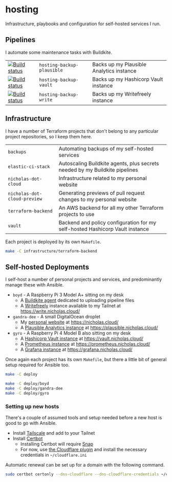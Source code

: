 # hosting

Infrastructure, playbooks and configuration for self-hosted services I run.

## Pipelines

I automate some maintenance tasks with Buildkite.

|                                                                                                                                                                               |                            |                                          |
| ----------------------------------------------------------------------------------------------------------------------------------------------------------------------------- | -------------------------- | ---------------------------------------- |
| [![Build status](https://badge.buildkite.com/97343e68892aa5fbb7fd00885adb0a28fdd9468cbb28763ef3.svg?branch=main)](https://buildkite.com/nchlswhttkr/hosting-backup-plausible) | `hosting-backup-plausible` | Backs up my Plausible Analytics instance |
| [![Build status](https://badge.buildkite.com/c4820c1695baf489be6ca1eb3104096ac289c88602b1d91ac3.svg?branch=main)](https://buildkite.com/nchlswhttkr/hosting-backup-vault)     | `hosting-backup-vault`     | Backs up my Hashicorp Vault instance     |
| [![Build status](https://badge.buildkite.com/8147d53ba87d1daeb8053ba266ab93c69984c51f9678fc0d56.svg?branch=main)](https://buildkite.com/nchlswhttkr/hosting-backup-write)     | `hosting-backup-write`     | Backs up my Writefreely instance         |

## Infrastructure

I have a number of Terraform projects that don't belong to any particular project repositories, so I keep them here.

|                              |                                                                              |
| ---------------------------- | ---------------------------------------------------------------------------- |
| `backups`                    | Automating backups of my self-hosted services                                |
| `elastic-ci-stack`           | Autoscaling Buildkite agents, plus secrets needed by my Buildkite pipelines  |
| `nicholas-dot-cloud`         | Infrastructure related to my personal website                                |
| `nicholas-dot-cloud-preview` | Generating previews of pull request changes to my personal website           |
| `terraform-backend`          | An AWS backend for all my other Terraform projects to use                    |
| `vault`                      | Backend and policy configuration for my self-hosted Hashicorp Vault instance |

Each project is deployed by its own `Makefile`.

```sh
make -C infrastructure/terraform-backend
```

## Self-hosted Deployments

I self-host a number of personal projects and services, and predominantly manage these with Ansible.

- `boyd` - A Raspberry Pi 3 Model A+ sitting on my desk
  - A [Buildkite agent](https://buildkite.com/) dedicated to uploading pipeline files
  - A [Writefreely](https://writefreely.org/) instance available to my Tailnet at https://write.nicholas.cloud/
- `gandra-dee` - A small DigitalOcean droplet
  - My [personal website](https://github.com/nchlswhttkr/website/) at https://nicholas.cloud/
  - A [Plausible Analytics instance](https://plausible.io/) at https://plausible.nicholas.cloud/
- `gyro` - A Raspberry Pi 4 Model B also sitting on my desk
  - A [Hashicorp Vault instance](https://www.hashicorp.com/products/vault) at https://vault.nicholas.cloud/
  - A [Prometheus instance](https://prometheus.io) at https://prometheus.nicholas.cloud/
  - A [Grafana instance](https://grafana.com) at https://grafana.nicholas.cloud/

Once again each project has its own `Makefile`, but there a little bit of general setup required for Ansible too.

```sh
make -C deploy

make -C deploy/boyd
make -C deploy/gandra-dee
make -C deploy/gyro
```

### Setting up new hosts

There's a couple of assumed tools and setup needed before a new host is good to go with Ansible.

- Install [Tailscale](https://tailscale.com/kb/1031/install-linux/) and add to your Tailnet
- Install [Certbot](https://certbot.eff.org/instructions)
  - Installing Certbot will require [Snap](https://snapcraft.io/docs/installing-snap-on-raspbian)
  - For now, use [the Cloudflare plugin](https://certbot-dns-cloudflare.readthedocs.io/en/stable/) and install the necessary credentials in `~/cloudflare.ini`

Automatic renewal can be set up for a domain with the following command.

```sh
sudo certbot certonly --dns-cloudflare --dns-cloudflare-credentials ~/cloudflare.ini --domain <domain>
```
